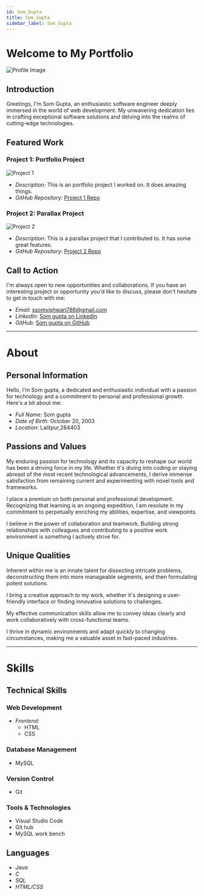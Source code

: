 ```yaml
---
id: Som_Gupta
title: Som_Gupta
sidebar_label: Som_Gupta
---
```


# Welcome to My Portfolio


![Profile Image](https://media.licdn.com/dms/image/D5603AQEXUt65ejZ14g/profile-displayphoto-shrink_800_800/0/1678194959676?e=1701302400&v=beta&t=e8Jn0Pa0yMnyO_sBSZaIErc8MmXYhhuDnbCmKxJyC88)

## Introduction

Greetings, I'm Som Gupta, an enthusiastic software engineer deeply immersed in the world of web development. My unwavering dedication lies in crafting exceptional software solutions and delving into the realms of cutting-edge technologies. 

## Featured Work

### Project 1: Portfolio Project

![Project 1](https://user-images.githubusercontent.com/146063405/271306873-76fd584c-9d4f-45fa-a55a-ab7f0a1713ce.png)

- *Description:* This is an portfolio project I worked on. It does amazing things.
- *GitHub Repository:* [Project 1 Repo](https://github.com/Somgupta786/port)

### Project 2: Parallax Project

![Project 2](https://user-images.githubusercontent.com/146063405/271306691-40c14276-a1e2-4ef3-b75c-dc771d342ba6.png)

- *Description:* This is a parallax project that I contributed to. It has some great features.
- *GitHub Repository:* [Project 2 Repo](https://github.com/Somgupta786/parallax)

## Call to Action

I'm always open to new opportunities and collaborations. If you have an interesting project or opportunity you'd like to discuss, please don't hesitate to get in touch with me:

- *Email:* ssomvishwari786@gmail.com
- *LinkedIn:* [Som gupta on LinkedIn](https://www.linkedin.com/in/som-gupta-153239269/)
- *GitHub:* [Som gupta on GitHub](https://github.com/Somgupta786)




-------------------------------------------------

# About


## Personal Information

Hello, I'm Som gupta, a dedicated and enthusiastic individual with a passion for technology and a commitment to personal and professional growth. Here's a bit about me:

- *Full Name:* Som gupta
- *Date of Birth:* October 20, 2003
- *Location:* Lalitpur,284403

## Passions and Values


My enduring passion for technology and its capacity to reshape our world has been a driving force in my life. Whether it's diving into coding or staying abreast of the most recent technological advancements, I derive immense satisfaction from remaining current and experimenting with novel tools and frameworks.

I place a premium on both personal and professional development. Recognizing that learning is an ongoing expedition, I am resolute in my commitment to perpetually enriching my abilities, expertise, and viewpoints.


I believe in the power of collaboration and teamwork. Building strong relationships with colleagues and contributing to a positive work environment is something I actively strive for.


## Unique Qualities


Inherent within me is an innate talent for dissecting intricate problems, deconstructing them into more manageable segments, and then formulating potent solutions.


I bring a creative approach to my work, whether it's designing a user-friendly interface or finding innovative solutions to challenges.


My effective communication skills allow me to convey ideas clearly and work collaboratively with cross-functional teams.


I thrive in dynamic environments and adapt quickly to changing circumstances, making me a valuable asset in fast-paced industries.



-------------------------------------------------

# Skills




## Technical Skills

### Web Development

- *Frontend:*
  - HTML
  - CSS
  
### Database Management
- MySQL

### Version Control

- Git

### Tools & Technologies

- Visual Studio Code
- Git hub
- MySQL work bench 


## Languages

- *Java*
- *C*
- *SQL*
- *HTML/CSS*